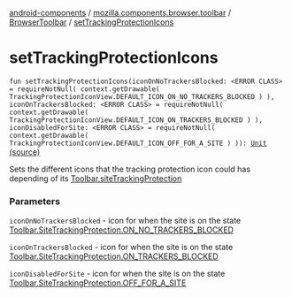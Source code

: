 [android-components](../../index.md) / [mozilla.components.browser.toolbar](../index.md) / [BrowserToolbar](index.md) / [setTrackingProtectionIcons](./set-tracking-protection-icons.md)

# setTrackingProtectionIcons

`fun setTrackingProtectionIcons(iconOnNoTrackersBlocked: <ERROR CLASS> = requireNotNull(
            context.getDrawable(
                TrackingProtectionIconView.DEFAULT_ICON_ON_NO_TRACKERS_BLOCKED
            )
        ), iconOnTrackersBlocked: <ERROR CLASS> = requireNotNull(
            context.getDrawable(
                TrackingProtectionIconView.DEFAULT_ICON_ON_TRACKERS_BLOCKED
            )
        ), iconDisabledForSite: <ERROR CLASS> = requireNotNull(
            context.getDrawable(
                TrackingProtectionIconView.DEFAULT_ICON_OFF_FOR_A_SITE
            )
        )): `[`Unit`](https://kotlinlang.org/api/latest/jvm/stdlib/kotlin/-unit/index.html) [(source)](https://github.com/mozilla-mobile/android-components/blob/master/components/browser/toolbar/src/main/java/mozilla/components/browser/toolbar/BrowserToolbar.kt#L226)

Sets the different icons that the tracking protection icon could has depending of its
[Toolbar.siteTrackingProtection](../../mozilla.components.concept.toolbar/-toolbar/site-tracking-protection.md)

### Parameters

`iconOnNoTrackersBlocked` - icon for when the site is on the state
[Toolbar.SiteTrackingProtection.ON_NO_TRACKERS_BLOCKED](../../mozilla.components.concept.toolbar/-toolbar/-site-tracking-protection/-o-n_-n-o_-t-r-a-c-k-e-r-s_-b-l-o-c-k-e-d.md)

`iconOnTrackersBlocked` - icon for when the site is on the state
[Toolbar.SiteTrackingProtection.ON_TRACKERS_BLOCKED](../../mozilla.components.concept.toolbar/-toolbar/-site-tracking-protection/-o-n_-t-r-a-c-k-e-r-s_-b-l-o-c-k-e-d.md)

`iconDisabledForSite` - icon for when the site is on the state
[Toolbar.SiteTrackingProtection.OFF_FOR_A_SITE](../../mozilla.components.concept.toolbar/-toolbar/-site-tracking-protection/-o-f-f_-f-o-r_-a_-s-i-t-e.md)